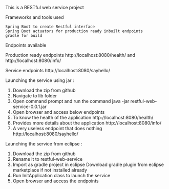 This is a RESTful web service project

Frameworks and tools used

    Spring Boot to create Restful interface
    Spring Boot actuators for production ready inbuilt endpoints
    gradle for build
    
Endpoints available 

Production ready endpoints  http://localhost:8080/health/ and http://localhost:8080/info/

Service endpoints
http://localhost:8080/sayhello/

Launching the service using jar : 

1. Download the zip from github 
2. Navigate to lib folder 
3. Open command prompt and run the command java -jar restful-web-service-0.0.1.jar   
4. Open browser and access below endpoints
  1. To know the health of the application         http://localhost:8080/health/
  2. Provides more details about the application   http://localhost:8080/info/
  3. A very useless endpoint that does nothing     http://localhost:8080/sayhello/
  
 Launching the service from eclipse :
 
 1. Download the zip from github
 2. Rename it to restful-web-service
 3. Import as gradle project in eclipse 
   Download gradle plugin from eclipse marketplace if not installed already 
 4. Run InitApplication class to launch the service 
 5. Open browser and access the endpoints 
